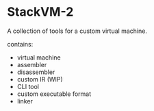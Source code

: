# StackVM-2
A collection of tools for a custom virtual machine.

contains:
- virtual machine
- assembler
- disassembler
- custom IR (WIP)
- CLI tool
- custom executable format
- linker
